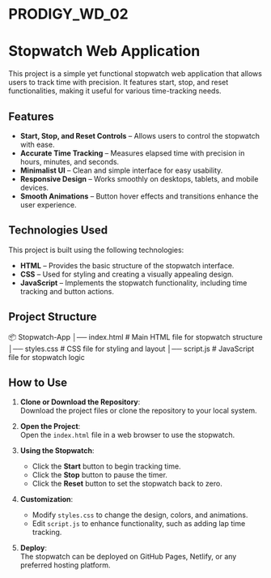 # PRODIGY_WD_02
# Stopwatch Web Application  

This project is a simple yet functional stopwatch web application that allows users to track time with precision. It features start, stop, and reset functionalities, making it useful for various time-tracking needs.  

## Features  
- **Start, Stop, and Reset Controls** – Allows users to control the stopwatch with ease.  
- **Accurate Time Tracking** – Measures elapsed time with precision in hours, minutes, and seconds.  
- **Minimalist UI** – Clean and simple interface for easy usability.  
- **Responsive Design** – Works smoothly on desktops, tablets, and mobile devices.  
- **Smooth Animations** – Button hover effects and transitions enhance the user experience.  

## Technologies Used  
This project is built using the following technologies:  
- **HTML** – Provides the basic structure of the stopwatch interface.  
- **CSS** – Used for styling and creating a visually appealing design.  
- **JavaScript** – Implements the stopwatch functionality, including time tracking and button actions.  

## Project Structure  
📦 Stopwatch-App
│── index.html # Main HTML file for stopwatch structure
│── styles.css # CSS file for styling and layout
│── script.js # JavaScript file for stopwatch logic

## How to Use  
1. **Clone or Download the Repository**:  
   Download the project files or clone the repository to your local system.  

2. **Open the Project**:  
   Open the `index.html` file in a web browser to use the stopwatch.  

3. **Using the Stopwatch**:  
   - Click the **Start** button to begin tracking time.  
   - Click the **Stop** button to pause the timer.  
   - Click the **Reset** button to set the stopwatch back to zero.  

4. **Customization**:  
   - Modify `styles.css` to change the design, colors, and animations.  
   - Edit `script.js` to enhance functionality, such as adding lap time tracking.  

5. **Deploy**:  
   The stopwatch can be deployed on GitHub Pages, Netlify, or any preferred hosting platform.  

